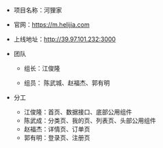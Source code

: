 ﻿- 项目名称：河狸家

- 官网：https://m.helijia.com

- 上线地址：http://39.97.101.232:3000

- 团队
	
  * 组长：江俊隆
	
  * 组员： 陈武城、赵福杰、郭有明
  
- 分工
  * 江俊隆：首页、数据接口、底部公用组件
  * 陈武成：分类页、我的页、列表页、头部公用组件
  * 赵福杰：详情页、订单页
  * 郭有明：登录页、注册页
